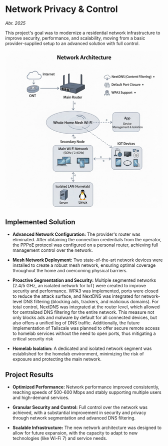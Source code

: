 # Network Privacy & Control

*Abr. 2025*

This project's goal was to modernize a residential network infrastructure to improve security, performance, and scalability, moving from a basic provider-supplied setup to an advanced solution with full control.

![Network Diagram](network.jpg)

## Implemented Solution

*   **Advanced Network Configuration:** The provider's router was eliminated. After obtaining the connection credentials from the operator, the PPPoE protocol was configured on a personal router, achieving full management control over the network.

*   **Mesh Network Deployment:** Two state-of-the-art network devices were installed to create a robust mesh network, ensuring optimal coverage throughout the home and overcoming physical barriers.

*   **Proactive Segmentation and Security:** Multiple segmented networks (2.4/5 GHz, an isolated network for IoT) were created to improve security and performance. WPA3 was implemented, ports were closed to reduce the attack surface, and NextDNS was integrated for network-level DNS filtering (blocking ads, trackers, and malicious domains).
For total control, NextDNS was integrated at the router level, which allowed for centralized DNS filtering for the entire network. This measure not only blocks ads and malware by default for all connected devices, but also offers a unified log of DNS traffic. Additionally, the future implementation of Tailscale was planned to offer secure remote access to homelab services without the need to open ports, thus mitigating a critical security risk

*   **Homelab Isolation:** A dedicated and isolated network segment was established for the homelab environment, minimizing the risk of exposure and protecting the main network.

## Project Results

*   **Optimized Performance:** Network performance improved consistently, reaching speeds of 500-600 Mbps and stably supporting multiple users and high-demand services.

*   **Granular Security and Control:** Full control over the network was achieved, with a substantial improvement in security and privacy through network segmentation and advanced DNS filtering.

*   **Scalable Infrastructure:** The new network architecture was designed to allow for future expansion, with the capacity to adapt to new technologies (like Wi-Fi 7) and service needs.
